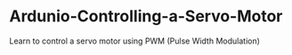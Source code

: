 # Ardunio-Controlling-a-Servo-Motor
Learn to control a servo motor using PWM (Pulse Width Modulation)
